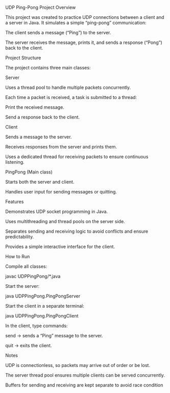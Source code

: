 UDP Ping-Pong Project
Overview

This project was created to practice UDP connections between a client and a server in Java. It simulates a simple “ping-pong” communication:

The client sends a message (“Ping”) to the server.

The server receives the message, prints it, and sends a response (“Pong”) back to the client.

Project Structure

The project contains three main classes:

Server

Uses a thread pool to handle multiple packets concurrently.

Each time a packet is received, a task is submitted to a thread:

Print the received message.

Send a response back to the client.

Client

Sends a message to the server.

Receives responses from the server and prints them.

Uses a dedicated thread for receiving packets to ensure continuous listening.

PingPong (Main class)

Starts both the server and client.

Handles user input for sending messages or quitting.

Features

Demonstrates UDP socket programming in Java.

Uses multithreading and thread pools on the server side.

Separates sending and receiving logic to avoid conflicts and ensure predictability.

Provides a simple interactive interface for the client.

How to Run

Compile all classes:

javac UDPPingPong/*.java


Start the server:

java UDPPingPong.PingPongServer


Start the client in a separate terminal:

java UDPPingPong.PingPongClient


In the client, type commands:

send → sends a “Ping” message to the server.

quit → exits the client.

Notes

UDP is connectionless, so packets may arrive out of order or be lost.

The server thread pool ensures multiple clients can be served concurrently.

Buffers for sending and receiving are kept separate to avoid race condition